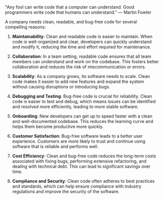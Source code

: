 "Any fool can write code that a computer can understand. Good programmers write code that humans can understand."
― Martin Fowler

A company needs clean, readable, and bug-free code for several compelling reasons:

1. **Maintainability**: Clean and readable code is easier to maintain. When code is well-organized and clear, developers can quickly understand and modify it, reducing the time and effort required for maintenance.

2. **Collaboration**: In a team setting, readable code ensures that all team members can understand and work on the codebase. This fosters better collaboration and reduces the risk of miscommunication or errors.

3. **Scalability**: As a company grows, its software needs to scale. Clean code makes it easier to add new features and expand the system without causing disruptions or introducing bugs.

4. **Debugging and Testing**: Bug-free code is crucial for reliability. Clean code is easier to test and debug, which means issues can be identified and resolved more efficiently, leading to more stable software.

5. **Onboarding**: New developers can get up to speed faster with a clean and well-documented codebase. This reduces the learning curve and helps them become productive more quickly.

6. **Customer Satisfaction**: Bug-free software leads to a better user experience. Customers are more likely to trust and continue using software that is reliable and performs well.

7. **Cost Efficiency**: Clean and bug-free code reduces the long-term costs associated with fixing bugs, performing extensive refactoring, and dealing with technical debt. This can lead to significant savings over time.

8. **Compliance and Security**: Clean code often adheres to best practices and standards, which can help ensure compliance with industry regulations and improve the security of the software.

<!--
**mmangus1/mmangus1** is a ✨ _special_ ✨ repository because its `README.md` (this file) appears on your GitHub profile.

Here are some ideas to get you started:

- 🔭 I’m currently working on ...
- 🌱 I’m currently learning ...
- 👯 I’m looking to collaborate on ...
- 🤔 I’m looking for help with ...
- 💬 Ask me about ...
- 📫 How to reach me: ...
- 😄 Pronouns: ...
- ⚡ Fun fact: ...
-->
